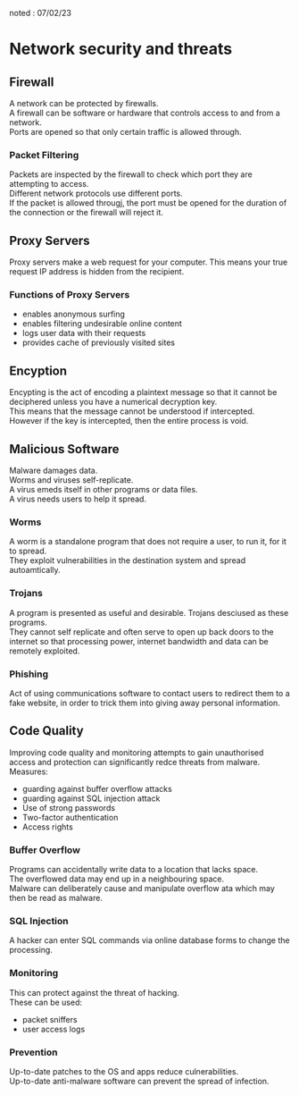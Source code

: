 noted : 07/02/23

# Network security and threats

## Firewall

A network can be protected by firewalls.  
A firewall can be software or hardware that controls access to and from a network.  
Ports are opened so that only certain traffic is allowed through.

### Packet Filtering

Packets are inspected by the firewall to check which port they are attempting to access.  
Different network protocols use different ports.  
If the packet is allowed througj, the port must be opened for the duration of the connection or the firewall will reject it.

## Proxy Servers

Proxy servers make a web request for your computer. This means your true request IP address is hidden from the recipient.

### Functions of Proxy Servers

-   enables anonymous surfing
-   enables filtering undesirable online content
-   logs user data with their requests
-   provides cache of previously visited sites

## Encyption

Encypting is the act of encoding a plaintext message so that it cannot be deciphered unless you have a numerical decryption key.  
This means that the message cannot be understood if intercepted.  
However if the key is intercepted, then the entire process is void.

## Malicious Software

Malware damages data.  
Worms and viruses self-replicate.  
A virus emeds itself in other programs or data files.  
A virus needs users to help it spread.

### Worms

A worm is a standalone program that does not require a user, to run it, for it to spread.  
They exploit vulnerabilities in the destination system and spread autoamtically.

### Trojans

A program is presented as useful and desirable. Trojans desciused as these programs.  
They cannot self replicate and often serve to open up back doors to the internet so that processing power, internet bandwidth and data can be remotely exploited.

### Phishing

Act of using communications software to contact users to redirect them to a fake website, in order to trick them into giving away personal information.

## Code Quality

Improving code quality and monitoring attempts to gain unauthorised access and protection can significantly redce threats from malware.  
Measures:

-   guarding against buffer overflow attacks
-   guarding against SQL injection attack
-   Use of strong passwords
-   Two-factor authentication
-   Access rights

### Buffer Overflow

Programs can accidentally write data to a location that lacks space.  
The overflowed data may end up in a neighbouring space.  
Malware can deliberately cause and manipulate overflow ata which may then be read as malware.

### SQL Injection

A hacker can enter SQL commands via online database forms to change the processing.

### Monitoring

This can protect against the threat of hacking.  
These can be used:

-   packet sniffers
-   user access logs

### Prevention

Up-to-date patches to the OS and apps reduce culnerabilities.  
Up-to-date anti-malware software can prevent the spread of infection.
